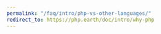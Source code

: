 ```yaml
---
permalink: "/faq/intro/php-vs-other-languages/"
redirect_to: https://php.earth/doc/intro/why-php
---
```

